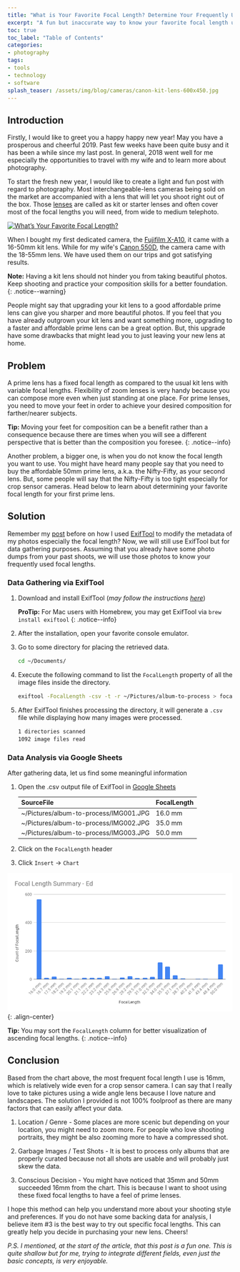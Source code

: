 ```yaml
---
title: "What is Your Favorite Focal Length? Determine Your Frequently Used Focal Lengths via ExifTool"
excerpt: "A fun but inaccurate way to know your favorite focal length using ExifTool, Google Sheets and your huge amount of travel photos."
toc: true
toc_label: "Table of Contents"
categories:
- photography
tags:
- tools
- technology
- software
splash_teaser: /assets/img/blog/cameras/canon-kit-lens-600x450.jpg
---
```


## Introduction

Firstly, I would like to greet you a happy happy new year! May you have a prosperous and cheerful 2019. Past few weeks have been quite busy and it has been a while since my last post. In general, 2018 went well for me especially the opportunities to travel with my wife and to learn more about photography.

To start the fresh new year, I would like to create a light and fun post with regard to photography. Most interchangeable-lens cameras being sold on the market are accompanied with a lens that will let you shoot right out of the box. Those [lenses][kit-lens] are called as kit or starter lenses and often cover most of the focal lengths you will need, from wide to medium telephoto.

<a data-flickr-embed="true" href="https://www.flickr.com/photos/oswaldogo/45640793795/in/datetaken-public/" title="What’s Your Favorite Focal Length?"><img src="https://farm8.staticflickr.com/7826/45640793795_a60f27441c_z.jpg" width="640" height="426" alt="What’s Your Favorite Focal Length?"></a>

When I bought my first dedicated camera, the [Fujifilm X-A10](/photography/buying-my-first-camera-fujifilm-xa10/), it came with a 16-50mm kit lens. While for my wife's [Canon 550D][canon-550d], the camera came with the 18-55mm lens. We have used them on our trips and got satisfying results.

**Note:** Having a kit lens should not hinder you from taking beautiful photos. Keep shooting and practice your composition skills for a better foundation.
{: .notice--warning}

People might say that upgrading your kit lens to a good affordable prime lens can give you sharper and more beautiful photos. If you feel that you have already outgrown your kit lens and want something more, upgrading to a faster and affordable prime lens can be a great option. But, this upgrade have some drawbacks that might lead you to just leaving your new lens at home.

## Problem

A prime lens has a fixed focal length as compared to the usual kit lens with variable focal lengths. Flexibility of zoom lenses is very handy because you can compose more even when just standing at one place. For prime lenses, you need to move your feet in order to achieve your desired composition for farther/nearer subjects.

**Tip:** Moving your feet for composition can be a benefit rather than a consequence because there are times when you will see a different perspective that is better than the composition you foresee.
{: .notice--info}

Another problem, a bigger one, is when you do not know the focal length you want to use. You might have heard many people say that you need to buy the affordable 50mm prime lens, a.k.a. the Nifty-Fifty, as your second lens. But, some people will say that the Nifty-Fifty is too tight especially for crop sensor cameras. Head below to learn about determining your favorite focal length for your first prime lens.

## Solution

Remember my [post](/photography/how-to-modify-photos-metadata-using-exiftool/) before on how I used [ExifTool][exiftool] to modify the metadata of my photos especially the focal length? Now, we will still use ExifTool but for data gathering purposes. Assuming that you already have some photo dumps from your past shoots, we will use those photos to know your frequently used focal lengths.

### Data Gathering via ExifTool

1. Download and install ExifTool (*may follow the instructions [here][install-instructions]*)

    **ProTip:** For Mac users with Homebrew, you may get ExifTool via `brew install exiftool`
    {: .notice--info}

2. After the installation, open your favorite console emulator.

3. Go to some directory for placing the retrieved data.

    ```bash
    cd ~/Documents/
    ```

4. Execute the following command to list the `FocalLength` property of all the image files inside the directory.

    ```bash
    exiftool -FocalLength -csv -t -r ~/Pictures/album-to-process > focal-lengths.csv
    ```

5. After ExifTool finishes processing the directory, it will generate a `.csv` file while displaying how many images were processed.

    ```bash
    1 directories scanned
    1092 image files read
    ```

### Data Analysis via Google Sheets

After gathering data, let us find some meaningful information

1. Open the .csv output file of ExifTool in [Google Sheets][google-sheets]

    | SourceFile                              | FocalLength                 |
    | --------------------------------------- | --------------------------- |
    | ~/Pictures/album-to-process/IMG001.JPG  | 16.0 mm                     |
    | ~/Pictures/album-to-process/IMG002.JPG  | 35.0 mm                     |
    | ~/Pictures/album-to-process/IMG003.JPG  | 50.0 mm                     |

2. Click on the `FocalLength` header

3. Click `Insert` -> `Chart`

![image-center](/assets/img/blog/cameras/focal-length-summary-700x433.png "Focal Length Summary"){: .align-center}

**Tip:** You may sort the `FocalLength` column for better visualization of ascending focal lengths.
{: .notice--info}

## Conclusion

Based from the chart above, the most frequent focal length I use is 16mm, which is relatively wide even for a crop sensor camera. I can say that I really love to take pictures using a wide angle lens because I love nature and landscapes. The solution I provided is not 100% foolproof as there are many factors that can easily affect your data.

1. Location / Genre - Some places are more scenic but depending on your location, you might need to zoom more. For people who love shooting portraits, they might be also zooming more to have a compressed shot.

2. Garbage Images / Test Shots - It is best to process only albums that are properly curated because not all shots are usable and will probably just skew the data.

3. Conscious Decision - You might have noticed that 35mm and 50mm succeeded 16mm from the chart. This is because I want to shoot using these fixed focal lengths to have a feel of prime lenses.

I hope this method can help you understand more about your shooting style and preferences. If you do not have some backing data for analysis, I believe item #3 is the best way to try out specific focal lengths. This can greatly help you decide in purchasing your new lens. Cheers!

*P.S. I mentioned, at the start of the article, that this post is a fun one. This is quite shallow but for me, trying to integrate different fields, even just the basic concepts, is very enjoyable.*

<script async src="//embedr.flickr.com/assets/client-code.js" charset="utf-8"></script>

[kit-lens]: https://en.wikipedia.org/wiki/Kit_lens
[fuji-xa10]: http://www.fujifilmph.com/x-series/x-mirrorless-digital-camera/x-a10
[canon-550d]: https://en.wikipedia.org/wiki/Canon_EOS_550D

[exiftool]: https://www.sno.phy.queensu.ca/~phil/exiftool/
[install-instructions]: https://www.sno.phy.queensu.ca/~phil/exiftool/install.html
[google-sheets]: https://sheets.google.com